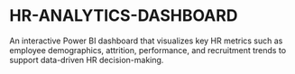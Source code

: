 # HR-ANALYTICS-DASHBOARD
An interactive Power BI dashboard that visualizes key HR metrics such as employee demographics, attrition, performance, and recruitment trends to support data-driven HR decision-making.
